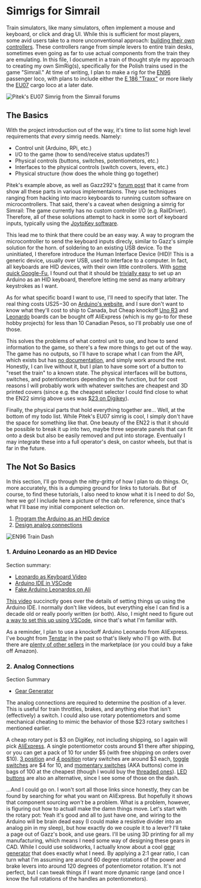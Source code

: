 # Simrigs for Simrail
Train simulators, like many simulators, often implement a mouse and keyboard, or click and drag UI. While this is sufficient for most players, some avid users take to a more unconventional approach: [building their own controllers](https://forum.simrail.eu/topic/6526-simrail-controller-hardware-weve-built/). These controllers range from simple levers to entire train desks, sometimes even going as far to use actual components from the train they are emulating. In this file, I document in a train of thought style my approach to creating my own SimRig(s), specifically for the Polish trains used in the game "Simrail." At time of writing, I plan to make a rig for the [EN96](https://simrail.fandom.com/wiki/Trains#EN96_%22Elf%22_EMU) passenger loco, with plans to include either the [E 186 "Traxx"](https://simrail.fandom.com/wiki/Trains#E_186_(BR_186)_%22Traxx%22_locomotive) or more likely the [EU07](https://simrail.fandom.com/wiki/Trains#EU07_%22Si%C3%B3demka%22_locomotive) cargo loco at a later date.

![Pitek's EU07 Simrig from the Simrail forums](https://s3.eu-central-1.amazonaws.com/forum.simrail.eu/monthly_2023_12/vlcsnap-2023-11-08-15h48m14s446.thumb.png.cee94112690f41308b5457b6cee38c7c.png)

## The Basics
With the project introduction out of the way, it's time to list some high level requirements that *every* simrig needs. Namely:

- Control unit (Arduino, RPi, etc.)
- I/O to the game (how to send/receive status updates?)
- Physical controls (buttons, switches, potentiometors, etc.)
- Interfaces to the physical controls (switch covers, levers, etc.)
- Physical structure (how does the whole thing go together)

Pitek's example above, as well as Gazz292's [forum post](https://forum.simrail.eu/topic/6526-simrail-controller-hardware-weve-built/) that it came from show all these parts in various implementaions. They use techniques ranging from hacking into macro keyboards to running custom software on microcontrollers. That said, there's a caveat when designing a simrig for Simrail: The game currently has no custom controller I/O (e.g. RailDriver). Therefore, all of these solutions attempt to hack in some sort of keyboard inputs, typically using the [JoytoKey software](https://joytokey.net/en/).

This lead me to think that there could be an easy way. A way to program the microcontroller to send the keyboard inputs direcly, similar to Gazz's simple solution for the horn. of soldering to an existing USB device. To the uninitiated, I therefore introduce the Human Interface Device (HID)! This is a generic device, usually over USB, used to interface to a computer. In fact, all keyboards are HID devices, with their own little controllers. With [some quick Google-Fu](https://electronics.stackexchange.com/questions/48357/easiest-way-to-create-a-usb-hid-device), I found out that it should be [trivially easy](https://hackaday.com/2012/06/29/turning-an-arduino-into-a-usb-keyboard/) to set up an Arduino as an HID keyboard, therefore letting me send as many arbitrary keystrokes as I want.

As for what specific board I want to use, I'll need to specify that later. The real thing costs US$25-$30 on [Arduino's website](https://store-usa.arduino.cc/products/arduino-leonardo-with-headers?selectedStore=us), and I sure don't want to know what they'll cost to ship to Canada, but Cheap knockoff [Uno R3](https://www.aliexpress.com/item/32758607490.html?algo_pvid=09fbdea3-1e1d-4822-9671-a7e04f768322&utparam-url=scene%3Asearch%7Cquery_from%3A) and [Leonardo](https://www.aliexpress.com/item/1005005970469916.html?algo_pvid=46a7b7c5-3f19-4343-9f54-52fb1e0e7ae7&utparam-url=scene%3Asearch%7Cquery_from%3A) boards can be bought off AliExpress (which is my go-to for these hobby projects) for less than 10 Canadian Pesos, so I'll probably use one of those.

This solves the problems of what control unit to use, and how to send information to the game, so there's a few more things to get out of the way. The game has no outputs, so I'll have to scrape what I can from the API, which exists but has [no documentation](https://forum.simrail.eu/topic/3190-api-endpoints/), and simply work around the rest. Honestly, I can live without it, but I plan to have some sort of a button to "reset the train" to a known state. The physical interfaces will be buttons, switches, and potentiometors depending on the function, but for cost reasons I will probably work with whatever switches are cheapest and 3D printed covers (since e.g. the cheapest selector I could find close to what the EN22 simrig above uses was [$23 on Digikey](https://www.digikey.ca/en/products/detail/omron-automation-and-safety/A22NS-2BM-NBA-G100-NN/6203737)).

Finally, the physical parts that hold everything together are... Well, at the bottom of my todo list. While Pitek's EU07 simrig is cool, I simply don't have the space for something like that. One beauty of the EN22 is that it should be possible to break it up into two, maybe three seperate panels that can fit onto a desk but also be easily removed and put into storage. Eventually I may integrate these into a full operator's desk, on castor wheels, but that is far in the future.

## The Not So Basics
In this section, I'll go through the nitty-gritty of how I plan to do things. Or, more accurately, this is a dumping ground for links to tutorials. But of course, to find these tutorials, I also need to know what it is I need to do! So, here we go! I include here a picture of the cab for reference, since that's what I'll base my initial component selection on.

1. [Program the Arduino as an HID device](#1-arduino-leonardo-as-an-hid-device)
2. [Design analog connections](#2-analog-connections)

![EN96 Train Dash](https://external-content.duckduckgo.com/iu/?u=http%3A%2F%2Fimg4.garnek.pl%2Fa.garnek.pl%2F017%2F725%2F17725436_800.0.jpg%2Fen96-001-kabina-maszynisty-2.jpg&f=1&nofb=1&ipt=3f2dfb00161eef15104753e2ec642332e0631d962878f74491de3bd541673b88&ipo=images)

### 1. Arduino Leonardo as an HID Device

Section summary:
- [Leonardo as Keyboard Video](https://www.youtube.com/watch?v=yTc2GLXfCOY)
- [Arduino IDE in VSCode](https://www.luisllamas.es/en/arduino-visual-studio-code/)
- [Fake Arduino Leonardos on Ali](https://www.aliexpress.com/item/1005005970469916.html)


[This video](https://www.youtube.com/watch?v=yTc2GLXfCOY) succinctly goes over the details of setting things up using the Arduino IDE. I normally don't like videos, but everything else I can find is a decade old or really poorly written (or both). Also, I might need to figure out [a way to set this up using VSCode](https://www.luisllamas.es/en/arduino-visual-studio-code/), since that's what I'm familiar with.

As a reminder, I plan to use a knockoff Arduino Leonardo from AliExpress. I've bought from [Tenstar](https://www.aliexpress.com/item/1005005970469916.html) in the past so that's likely who I'll go with. But there are [plenty of other sellers](https://www.aliexpress.com/item/1005005970469916.html) in the marketplace (or you could buy a fake off Amazon).

### 2. Analog Connections
Section Summary
- [Gear Generator](https://evolventdesign.com/pages/spur-gear-generator)

The analog connections are required to determine the position of a lever. This is useful for train throttles, brakes, and anything else that isn't (effectively) a switch. I could also use rotary potentiometors and some mechanical cheating to mimic the behavior of those $23 rotary switches I mentioned earlier.

A cheap rotary pot is $3 on DigiKey, not including shipping, so I again will pick [AliExpress](https://www.aliexpress.com/w/wholesale-potentiometor.html). A single potentiometor costs around $1 there after shipping, or you can get a pack of 10 for under $5 (with free shipping on orders over $10). [3 position](https://www.aliexpress.com/w/wholesale-rotary-switch-3-position.html) and [4 position](https://www.aliexpress.com/w/wholesale-rotary-switch-4-position.html) rotary switches are around $3 each, [toggle switches](https://www.aliexpress.com/w/wholesale-toggle-switch.html) are $4 for 10, and [momentary switches](https://www.aliexpress.com/w/wholesale-momentary-switch.html) (AKA buttons) come in bags of 100 at the cheapest (though I would buy the [threaded ones](https://www.aliexpress.com/item/32804945328.html)). [LED buttons](https://www.aliexpress.com/w/wholesale-led-button.html) are also an alternative, since I see some of those on the dash.

...And I could go on. I won't sort all those links since honestly, they can be found by searching for what you want on AliExpress. But hopefully it shows that component sourcing *won't* be a problem. What is a problem, however, is figuring out how to actuall make the damn things move. Let's start with the rotary pot: Yeah it's good and all to just have one, and wiring to the Arduino will be brain dead easy (I could make a resistive divider into an analog pin in my sleep), but how exactly do we couple it to a lever? I'll take a page out of Gazz's book, and use gears. I'll be using 3D printing for all my manufacturing, which means I need some way of designing these gears in CAD. While I could use solidworks, I actually know about a cool [gear generator](https://evolventdesign.com/pages/spur-gear-generator) that does exactly what I need. By applying a 2:1 gear ratio, I can turn what I'm assuming are around 60 degree rotations of the power and brake levers into around 120 degrees of potentiometor rotation. It's not perfect, but I can tweak things if I want more dynamic range (and once I know the full rotations of the handles an potentiometors).